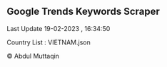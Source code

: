 

## Google Trends Keywords Scraper 
 
Last Update 19-02-2023 , 16:34:50

Country List :
VIETNAM.json



© Abdul Muttaqin 
